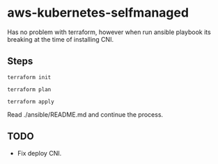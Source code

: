 # aws-kubernetes-selfmanaged

Has no problem with terraform, however when run ansible playbook its breaking at the time of installing CNI.

## Steps

```
terraform init
```

```
terraform plan 
```

```
terraform apply 
```

Read ./ansible/README.md and continue the process.

## TODO

- Fix deploy CNI.
